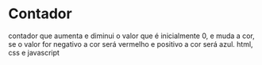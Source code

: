 # Contador
contador que aumenta e diminui o valor que é inicialmente 0, e muda a cor, se o valor for negativo a cor será vermelho e positivo a cor será azul.
html, css e javascript
